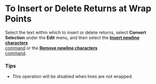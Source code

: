 # To Insert or Delete Returns at Wrap Points

Select the text within which to insert or delete returns, select **Convert Selection** under the **Edit** menu, and then select the
[**Insert newline characters** \
command](../../cmd/edit/insert_cr_wrap)
or the [**Remove newline characters** \
command](../../cmd/edit/delete_cr_wrap).

### Tips

- This operation will be disabled when lines are not wrapped.
